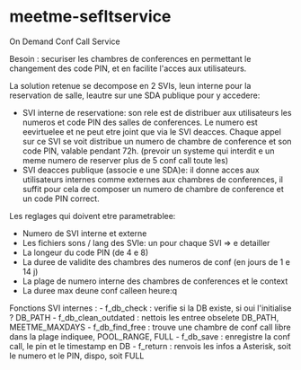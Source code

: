 # meetme-sefltservice


On Demand Conf Call Service



Besoin : securiser les chambres de conferences en permettant le changement des code PIN, et en facilite l'acces aux utilisateurs.

La solution retenue se decompose en 2 SVIs, leun interne pour la reservation de salle, leautre sur une SDA publique pour y accedere:
-    SVI interne de reservatione: son rele est de distribuer aux utilisateurs les numeros et code PIN des salles de conferences. Le numero est eevirtuelee et ne peut etre joint que via le SVI deacces. Chaque appel sur ce SVI se voit distribue un numero de chambre de conference et son code PIN, valable pendant 72h. (prevoir un systeme qui interdit e un meme numero de reserver plus de 5 conf call toute les)
-    SVI deacces publique (associe e une SDA)e: il donne acces aux utilisateurs internes comme externes aux chambres de conferences, il suffit pour cela de composer un numero de chambre de conference et un code PIN correct.

Les reglages qui doivent etre parametrablee:
-    Numero de SVI interne et externe
-    Les fichiers sons / lang des SVIe: un pour chaque SVI => e detailler
-    La longeur du code PIN (de 4 e 8)
-    La duree de validite des chambres des numeros de conf (en jours de 1 e 14 j)
-    La plage de numero interne des chambres de conferences et le context
-    La duree max deune conf calleen heure:q



Fonctions SVI internes :
	- f_db_check : verifie si la DB existe, si oui l'initialise ? DB_PATH
	- f_db_clean_outdated : nettois les entree obselete DB_PATH, MEETME_MAXDAYS
	- f_db_find_free : trouve une chambre de conf call libre dans la plage indiquee, POOL_RANGE, FULL
	- f_db_save : enregistre la conf call, le pin et le timestamp en DB
	- f_return : renvois les infos a Asterisk, soit le numero et le PIN, dispo, soit FULL
